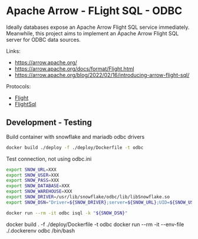 # Apache Arrow - FLight SQL - ODBC

Ideally databases expose an Apache Arrow Flight SQL service immediately.
Meanwhile, this project aims to implement an Apache Arrow Flight SQL server for ODBC data sources.

Links:
* https://arrow.apache.org/
* https://arrow.apache.org/docs/format/Flight.html
* https://arrow.apache.org/blog/2022/02/16/introducing-arrow-flight-sql/

Protocols:
* [Flight](https://github.com/apache/arrow/blob/master/format/Flight.proto)
* [FlightSql](https://github.com/apache/arrow/blob/master/format/FlightSql.proto)


## Development - Testing

Build container with snowflake and mariadb odbc drivers

```bash
docker build ./deploy -f ./deploy/Dockerfile -t odbc
```

Test connection, not using odbc.ini

```bash
export SNOW_URL=XXX
export SNOW_USER=XXX
export SNOW_PASS=XXX
export SNOW_DATABASE=XXX
export SNOW_WAREHOUSE=XXX
export SNOW_DRIVER=/usr/lib/snowflake/odbc/lib/libSnowflake.so
export SNOW_DSN="Driver=${SNOW_DRIVER};server=${SNOW_URL};UID=${SNOW_USER};PWD=${SNOW_PASS};database=${SNOW_DATABASE};warehouse=${SNOW_WAREHOUSE}"

docker run --rm -it odbc isql -k "${SNOW_DSN}"
```

docker build . -f ./deploy/Dockerfile -t odbc
docker run --rm -it --env-file ./.dockerenv odbc /bin/bash




